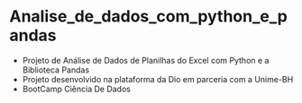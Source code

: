 # Analise_de_dados_com_python_e_pandas
+ Projeto  de Análise de Dados de Planilhas do Excel com Python e a Biblioteca Pandas 
+ Projeto desenvolvido na plataforma da Dio em parceria com a Unime-BH
+ BootCamp Ciência De Dados
